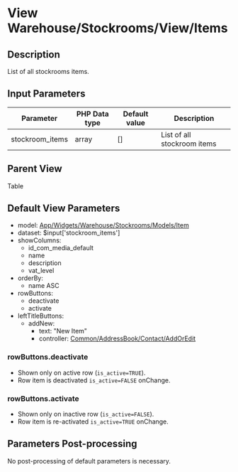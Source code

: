 # View Warehouse/Stockrooms/View/Items

## Description

List of all stockrooms items.

## Input Parameters

| Parameter       | PHP Data type | Default value | Description                 |
| --------------- | ------------- | ------------- | --------------------------- |
| stockroom_items | array         | []            | List of all stockroom items |

## Parent View

Table

## Default View Parameters

* model: [App/Widgets/Warehouse/Stockrooms/Models/Item](../Models/Item.md)
* dataset: $input['stockroom_items']
* showColumns:  
  * id_com_media_default
  * name
  * description
  * vat_level
* orderBy:
  * name ASC
* rowButtons:
  * deactivate
  * activate
* leftTitleButtons:
  * addNew:
    * text: "New Item"
    * controller: [Common/AddressBook/Contact/AddOrEdit](../Controllers/Item/AddOrEdit.md)

### rowButtons.deactivate
* Shown only on active row (`is_active=TRUE`).
* Row item is deactivated `is_active=FALSE` onChange.

### rowButtons.activate
* Shown only on inactive row (`is_active=FALSE`).
* Row item is re-activated `is_active=TRUE` onChange.

## Parameters Post-processing

No post-processing of default parameters is necessary.
